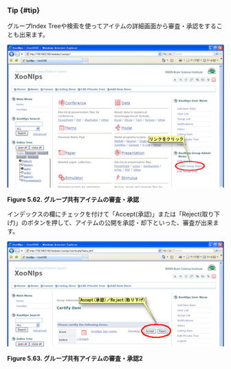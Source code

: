 ### Tip {#tip}

グループIndex Treeや検索を使ってアイテムの詳細画面から審査・承認をすることも出来ます。

![グループ共有アイテムの審査・承認](../../assets/xoonips-operate57.png)

**Figure 5.62. グループ共有アイテムの審査・承認**

インデックスの欄にチェックを付けて「Accept(承認)」または「Reject(取り下げ)」のボタンを押して、アイテムの公開を承認・却下といった、審査が出来ます。

![グループ共有アイテムの審査・承認2](../../assets/xoonips-operate58.png)

**Figure 5.63. グループ共有アイテムの審査・承認2**